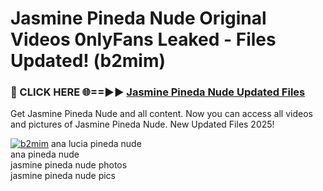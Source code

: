 # Jasmine Pineda Nude Original Videos 0nlyFans Leaked - Files Updated! (b2mim)

<h3>🔴 CLICK HERE 🌐==►► <a href="https://tinyurl.com/4mcuefdz" rel="nofollow">Jasmine Pineda Nude Updated Files</a></h3>

Get Jasmine Pineda Nude and all content. Now you can access all videos and pictures of Jasmine Pineda Nude. New Updated Files 2025!

[![b2mim](https://i.imgur.com/StAQSOY.gif)](https://tinyurl.com/4mcuefdz)
ana lucia pineda nude<br>
ana pineda nude<br>
jasmine pineda nude photos<br>
jasmine pineda nude pics